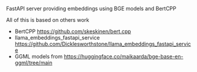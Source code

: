 FastAPI server providing embeddings using BGE models and BertCPP


All of this is based on others work

* BertCPP https://github.com/skeskinen/bert.cpp
* llama_embeddings_fastapi_service https://github.com/Dicklesworthstone/llama_embeddings_fastapi_service
* GGML models from https://huggingface.co/maikaarda/bge-base-en-ggml/tree/main